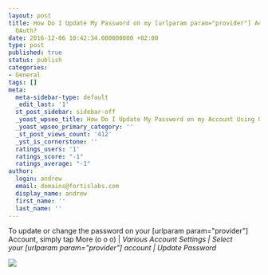 ```yaml
---
layout: post
title: How Do I Update My Password on my [urlparam param="provider"] Account Using
  OAuth?
date: 2016-12-06 10:42:34.000000000 +02:00
type: post
published: true
status: publish
categories:
- General
tags: []
meta:
  meta-sidebar-type: default
  _edit_last: '1'
  st_post_sidebar: sidebar-off
  _yoast_wpseo_title: How Do I Update My Password on my Account Using Oauth?
  _yoast_wpseo_primary_category: ''
  _st_post_views_count: '412'
  _yst_is_cornerstone: ''
  ratings_users: '1'
  ratings_score: "-1"
  ratings_average: "-1"
author:
  login: andrew
  email: domains@fortislabs.com
  display_name: andrew
  first_name: ''
  last_name: ''
---
```

<p>To update or change the password on your [urlparam param="provider"] Account, simply tap More (o o o) | <em>Various Account Settings | Select your [urlparam param="provider"] account | Update Password</em></p>
<p><img src="{{ site.baseurl }}/assets/[urlparam param=&quot;provider&quot;].jpg" /></p>
